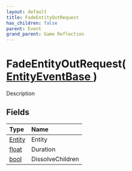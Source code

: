 ```yaml
---
layout: default
title: FadeEntityOutRequest
has_children: false
parent: Event
grand_parent: Game Reflection
---
```

# FadeEntityOutRequest( [ EntityEventBase ](/riftbreaker-wiki/docs/game-reflection/events/entity_event_base/) )
Description 

## Fields

| Type | Name |
|:----------|:--------------|
| [Entity](/riftbreaker-wiki/docs/game-reflection/classes/entity/) | Entity |
| [float](/riftbreaker-wiki/docs/game-reflection/components/float/) | Duration |
| [bool](/riftbreaker-wiki/docs/game-reflection/components/bool/) | DissolveChildren |

